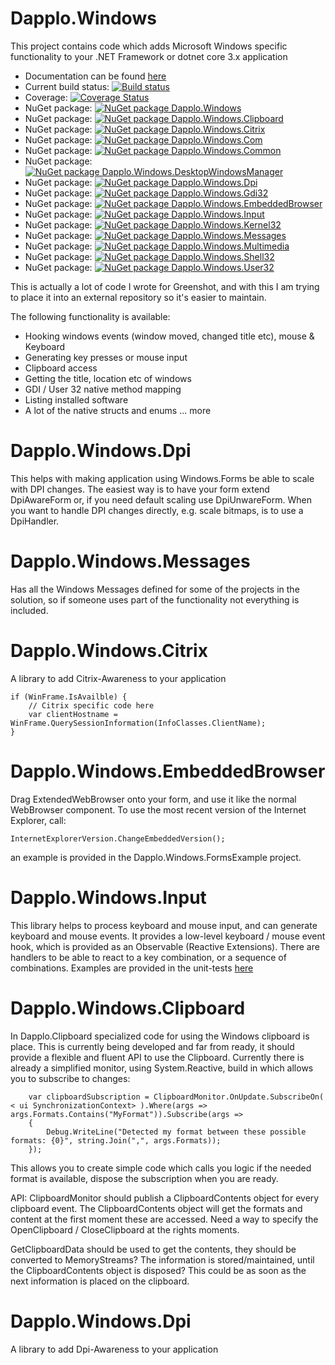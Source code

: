 # Dapplo.Windows
This project contains code which adds Microsoft Windows specific functionality to your .NET Framework or dotnet core 3.x application

- Documentation can be found [here](http://www.dapplo.net/documentation/Dapplo.Windows)
- Current build status: [![Build status](https://ci.appveyor.com/api/projects/status/n99jafhbbp74n2w7?svg=true)](https://ci.appveyor.com/project/dapplo/dapplo-windows)
- Coverage: [![Coverage Status](https://coveralls.io/repos/github/dapplo/Dapplo.Windows/badge.svg?branch=master)](https://coveralls.io/github/dapplo/Dapplo.Windows?branch=master)
- NuGet package: [![NuGet package Dapplo.Windows](https://badge.fury.io/nu/Dapplo.Windows.svg)](https://badge.fury.io/nu/Dapplo.Windows)
- NuGet package: [![NuGet package Dapplo.Windows.Clipboard](https://badge.fury.io/nu/Dapplo.Windows.Clipboard.svg)](https://badge.fury.io/nu/Dapplo.Windows.Clipboard)
- NuGet package: [![NuGet package Dapplo.Windows.Citrix](https://badge.fury.io/nu/Dapplo.Windows.Citrix.svg)](https://badge.fury.io/nu/Dapplo.Windows.Citrix)
- NuGet package: [![NuGet package Dapplo.Windows.Com](https://badge.fury.io/nu/Dapplo.Windows.Com.svg)](https://badge.fury.io/nu/Dapplo.Windows.Com)
- NuGet package: [![NuGet package Dapplo.Windows.Common](https://badge.fury.io/nu/Dapplo.Windows.Common.svg)](https://badge.fury.io/nu/Dapplo.Windows.Common)
- NuGet package: [![NuGet package Dapplo.Windows.DesktopWindowsManager](https://badge.fury.io/nu/Dapplo.Windows.DesktopWindowsManager.svg)](https://badge.fury.io/nu/Dapplo.Windows.DesktopWindowsManager)
- NuGet package: [![NuGet package Dapplo.Windows.Dpi](https://badge.fury.io/nu/Dapplo.Windows.Dpi.svg)](https://badge.fury.io/nu/Dapplo.Windows.Dpi)
- NuGet package: [![NuGet package Dapplo.Windows.Gdi32](https://badge.fury.io/nu/Dapplo.Windows.Gdi32.svg)](https://badge.fury.io/nu/Dapplo.Windows.Gdi32)
- NuGet package: [![NuGet package Dapplo.Windows.EmbeddedBrowser](https://badge.fury.io/nu/Dapplo.Windows.EmbeddedBrowser.svg)](https://badge.fury.io/nu/Dapplo.Windows.EmbeddedBrowser)
- NuGet package: [![NuGet package Dapplo.Windows.Input](https://badge.fury.io/nu/Dapplo.Windows.Input.svg)](https://badge.fury.io/nu/Dapplo.Windows.Input)
- NuGet package: [![NuGet package Dapplo.Windows.Kernel32](https://badge.fury.io/nu/Dapplo.Windows.Kernel32.svg)](https://badge.fury.io/nu/Dapplo.Windows.Kernel32)
- NuGet package: [![NuGet package Dapplo.Windows.Messages](https://badge.fury.io/nu/Dapplo.Windows.Messages.svg)](https://badge.fury.io/nu/Dapplo.Windows.Messages)
- NuGet package: [![NuGet package Dapplo.Windows.Multimedia](https://badge.fury.io/nu/Dapplo.Windows.Multimedia.svg)](https://badge.fury.io/nu/Dapplo.Windows.Multimedia)
- NuGet package: [![NuGet package Dapplo.Windows.Shell32](https://badge.fury.io/nu/Dapplo.Windows.Shell32.svg)](https://badge.fury.io/nu/Dapplo.Windows.Shell32)
- NuGet package: [![NuGet package Dapplo.Windows.User32](https://badge.fury.io/nu/Dapplo.Windows.User32.svg)](https://badge.fury.io/nu/Dapplo.Windows.User32)

This is actually a lot of code I wrote for Greenshot, and with this I am trying to place it into an external repository so it's easier to maintain.

The following functionality is available:
* Hooking windows events (window moved, changed title etc), mouse & Keyboard
* Generating key presses or mouse input
* Clipboard access
* Getting the title, location etc of windows
* GDI / User 32 native method mapping
* Listing installed software
* A lot of the native structs and enums
... more

# Dapplo.Windows.Dpi
This helps with making application using Windows.Forms be able to scale with DPI changes.
The easiest way is to have your form extend DpiAwareForm or, if you need default scaling use DpiUnwareForm.
When you want to handle DPI changes directly, e.g. scale bitmaps, is to use a DpiHandler.

# Dapplo.Windows.Messages
Has all the Windows Messages defined for some of the projects in the solution, so if someone uses part of the functionality not everything is included.

# Dapplo.Windows.Citrix
A library to add Citrix-Awareness to your application
```
if (WinFrame.IsAvailble) {
	// Citrix specific code here
	var clientHostname = WinFrame.QuerySessionInformation(InfoClasses.ClientName);
}
```

# Dapplo.Windows.EmbeddedBrowser
Drag ExtendedWebBrowser onto your form, and use it like the normal WebBrowser component.
To use the most recent version of the Internet Explorer, call:
```
InternetExplorerVersion.ChangeEmbeddedVersion();
```
an example is provided in the Dapplo.Windows.FormsExample project.

# Dapplo.Windows.Input
This library helps to process keyboard and mouse input, and can generate keyboard and mouse events.
It provides a low-level keyboard / mouse event hook, which is provided as an Observable (Reactive Extensions).
There are handlers to be able to react to a key combination, or a sequence of combinations.
Examples are provided in the unit-tests [here](https://github.com/dapplo/Dapplo.Windows/blob/master/src/Dapplo.Windows.Tests/KeyboardHookTests.cs)


# Dapplo.Windows.Clipboard
In Dapplo.Clipboard specialized code for using the Windows clipboard is place.
This is currently being developed and far from ready, it should provide a flexible and fluent API to use the Clipboard.
Currently there is already a simplified monitor, using System.Reactive, build in which allows you to subscribe to changes:
```
	var clipboardSubscription = ClipboardMonitor.OnUpdate.SubscribeOn( < ui SynchronizationContext> ).Where(args => args.Formats.Contains("MyFormat")).Subscribe(args =>
	{
		Debug.WriteLine("Detected my format between these possible formats: {0}", string.Join(",", args.Formats));
	});
```
This allows you to create simple code which calls you logic if the needed format is available, dispose the subscription when you are ready.

API:
ClipboardMonitor should publish a ClipboardContents object for every clipboard event.
The ClipboardContents object will get the formats and content at the first moment these are accessed.
Need a way to specify the OpenClipboard / CloseClipboard at the rights moments.

GetClipboardData should be used to get the contents, they should be converted to MemoryStreams?
The information is stored/maintained, until the ClipboardContents object is disposed?
This could be as soon as the next information is placed on the clipboard.

# Dapplo.Windows.Dpi
A library to add Dpi-Awareness to your application
